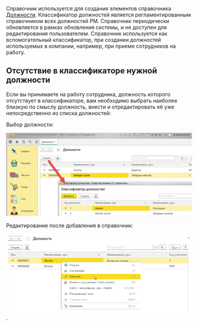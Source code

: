 ﻿Справочник используется для создания элементов справочника [Должности](#positions). Классификатор должностей является регламентированным справочником всех должностей РМ. Справочник периодически обновляется в рамках обновления системы, и не доступен для редактирования пользователем. Справочник используется как вспомогательный классификатор, при создании должностей используемых в компании, например, при приеме сотрудников на работу.

## Отсутствие в классификаторе нужной должности

Если вы принимаете на работу сотрудника, должность которого отсутствует в классификаторе, вам необходимо выбрать наиболее близкую по смыслу должность, внести и отредактировать её уже непосредственно из списка должностей:

Выбор должности:

![](../img/2018_01_24_22_47_234.png)

Редактирование после добавления в справочник:

![](../img/2018_01_24_22_49_536.png).
